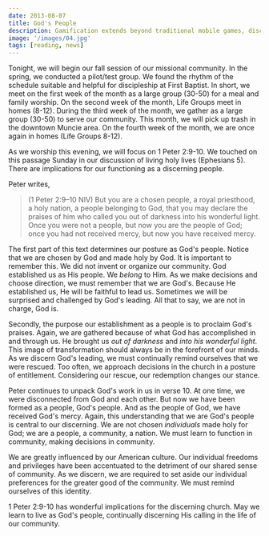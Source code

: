 ```yaml
---
date: 2013-08-07
title: God's People
description: Gamification extends beyond traditional mobile games, discovering innovative strategies to incorporate game-like elements into non-gaming apps for enhanced
image: '/images/04.jpg'
tags: [reading, news]
---
```


Tonight, we will begin our fall session of our missional community. In the spring, we conducted a pilot/test group. We found the rhythm of the schedule suitable and helpful for discipleship at First Baptist. In short, we meet on the first week of the month as a large group (30-50) for a meal and family worship. On  the second week of the month, Life Groups meet in homes (8-12). During the third week of the month, we gather as a large group (30-50) to serve our community. This month, we will pick up trash in the downtown Muncie area. On the fourth week of the month, we are once again in homes (Life Groups 8-12). 

As we worship this evening, we will focus on 1 Peter 2:9-10. We touched on this passage Sunday in our discussion of living holy lives (Ephesians 5). There are implications for our functioning as a discerning people.

Peter writes,

>(1 Peter 2:9–10 NIV) But you are a chosen people, a royal priesthood, a holy nation, a people belonging to God, that you may declare the praises of him who called you out of darkness into his wonderful light. Once you were not a people, but now you are the people of God; once you had not received mercy, but now you have received mercy. 

The first part of this text determines our posture as God's people. Notice that we are chosen by God and made holy by God. It is important to remember this. We did not invent or organize our community. God established us as His people. We *belong* to Him. As we make decisions and choose direction, we must remember that we are God's. Because He established us, He will be faithful to lead us. Sometimes we will be surprised and challenged by God's leading. All that to say, we are not in charge, God is.

Secondly, the purpose our establishment as a people is to proclaim God's praises. Again, we are gathered because of what God has accomplished in and through us. He brought us *out of darkness* and *into his wonderful light*. This image of transformation should always be in the forefront of our minds. As we discern God's leading, we must continually remind ourselves that we were rescued. Too often, we approach decisions in the church in a posture of entitlement. Considering our rescue, our redemption changes our stance. 

Peter continues to unpack God's work in us in verse 10. At one time, we were disconnected from God and each other. But now we have been formed as a people, God's people. And as the people of God, we have received God's mercy. Again, this understanding that we are God's people is central to our discerning. We are not chosen *individuals* made holy for God; we are a people, a community, a nation. We must learn to function in community, making decisions in community.

We are greatly influenced by our American culture. Our individual freedoms and privileges have been accentuated to the detriment of our shared sense of community. As we discern, we are required to set aside our individual preferences for the greater good of the community. We must remind ourselves of this identity. 

1 Peter 2:9-10 has wonderful implications for the discerning church. May we learn to live as God's people, continually discerning His calling in the life of our community.
